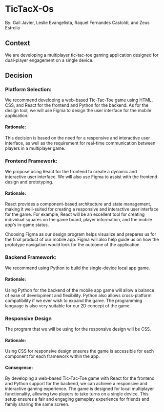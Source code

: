 # TicTacX-Os
By: Gail Javier, Leslie Evangelista, Raquel Fernandes Castoldi, and Zeus Estrella

## Context
We are developing a multiplayer tic-tac-toe gaming application designed for dual-player engagement on a single device.

## Decision

### Platform Selection:

We recommend developing a web-based Tic-Tac-Toe game using HTML, CSS, and React for the frontend and Python for the backend. As for the design tool, we will use Figma to design the user interface for the mobile application. 

#### Rationale:

This decision is based on the need for a responsive and interactive user interface, as well as the requirement for real-time communication between players in a multiplayer game.

### Frontend Framework:

We propose using React for the frontend to create a dynamic and interactive user interface. We will also use Figma to assist with the frontend design and prototyping. 

#### Rationale:

React provides a component-based architecture and state management, making it well-suited for creating a responsive and interactive user interface for the game. For example, React will be an excellent tool for creating individual squares on the game board, player information, and the mobile app's in-game status. 

Choosing Figma as our design program helps visualize and prepares us for the final product of our mobile app. Figma will also help guide us on how the prototype navigation would look for the outcome of the application. 

### Backend Framework: 

We recommend using Python to build the single-device local app game. 

#### Rationale:

Using Python for the backend of the mobile app game will allow a balance of ease of development and flexibility. Python also allows cross-platform compatibility if we ever wish to expand the game. The programming language is also very suitable for our 2D concept of the game. 

### Responsive Design 

The program that we will be using for the responsive design will be CSS. 

#### Rationale: 

Using CSS for responsive design ensures the game is accessible for each component for each framework within the app. 

#### Conseqence:

By developing a web-based Tic-Tac-Toe game with React for the frontend and Python support for the backend, we can achieve a responsive and interactive gaming experience. The game is designed for local multiplayer functionality, allowing two players to take turns on a single device. This setup ensures a fair and engaging gameplay experience for friends and family sharing the same screen.
